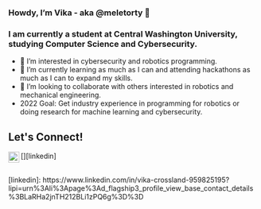 ### Howdy, I’m Vika - aka @meletorty 👋

### I am currently a student at Central Washington University, studying Computer Science and Cybersecurity.
- 👀 I’m interested in cybersecurity and robotics programming. 
- 🌱 I’m currently learning as much as I can and attending hackathons as much as I can to expand my skills.
- 💞️ I’m looking to collaborate with others interested in robotics and mechanical engineering.
- 2022 Goal: Get industry experience in programming for robotics or doing research for machine learning and cybersecurity.

## Let's Connect!

[<img align="left" alt="Vika | LinkedIn" width="22px" src="https://cdn.jsdelivr.net/npm/simple-icons@v3/icons/linkedin.svg"/>][linkedin]

<br />
[linkedin]: https://www.linkedin.com/in/vika-crossland-959825195?lipi=urn%3Ali%3Apage%3Ad_flagship3_profile_view_base_contact_details%3BLaRHa2jnTH212BLi1zPQ6g%3D%3D
